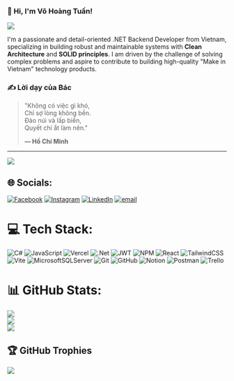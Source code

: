 ### 👋 Hi, I'm Võ Hoàng Tuấn!

<p align="left">
  <a href="https://github.com/Vohoangtuanhdhtdm">
    <img src="https://img.shields.io/badge/Made%20in%20Vietnam-DA251D.svg?&style=for-the-badge&logo=data:image/svg+xml;base64,PHN2ZyBmaWxsPSIjRkZGRjAwIiByb2xlPSJpbWciIHZpZXdCb3g9IjAgMCAyNCAyNCIgeG1sbnM9Imh0dHA6Ly93d3cudzMub3JnLzIwMDAvc3ZnIj48cGF0aCBkPSJNMTIgLjU4N2wzLjY2OCA3LjU2OCA4LjMzMiAxLjE1MS02LjA2NCA1LjgyOCAxLjQ4IDguMjc5LTcuNDE2LTMuOTY3LTcuNDE3IDMuOTY3IDEuNDgxLTguMjc5LTYuMDY0LTUuODI4IDguMzMyLTEuMTUxeiIvPjwvc3ZnPg==">
  </a>
</p>

I'm a passionate and detail-oriented .NET Backend Developer from Vietnam, specializing in building robust and maintainable systems with **Clean Architecture** and **SOLID principles**. I am driven by the challenge of solving complex problems and aspire to contribute to building high-quality "Make in Vietnam" technology products.

### ✍️ Lời dạy của Bác
> "Không có việc gì khó,
> <br>Chỉ sợ lòng không bền.
> <br>Đào núi và lấp biển,
> <br>Quyết chí ắt làm nên."
>
> **— Hồ Chí Minh**

---
[![](https://visitcount.itsvg.in/api?id=Vohoangtuanhdhtdm&icon=7&color=0)](https://visitcount.itsvg.in)


## 🌐 Socials:
[![Facebook](https://img.shields.io/badge/Facebook-%231877F2.svg?logo=Facebook&logoColor=white)](https://facebook.com/https://www.facebook.com/tuan.vohoang.3194) [![Instagram](https://img.shields.io/badge/Instagram-%23E4405F.svg?logo=Instagram&logoColor=white)](https://instagram.com/https://www.instagram.com/vohoang392/) [![LinkedIn](https://img.shields.io/badge/LinkedIn-%230077B5.svg?logo=linkedin&logoColor=white)](https://linkedin.com/in/https://www.linkedin.com/in/tuan-vo-hoang-18aa56307/) [![email](https://img.shields.io/badge/Email-D14836?logo=gmail&logoColor=white)](mailto:voh81049@gmail.com) 

# 💻 Tech Stack:
![C#](https://img.shields.io/badge/c%23-%23239120.svg?style=for-the-badge&logo=csharp&logoColor=white) ![JavaScript](https://img.shields.io/badge/javascript-%23323330.svg?style=for-the-badge&logo=javascript&logoColor=%23F7DF1E) ![Vercel](https://img.shields.io/badge/vercel-%23000000.svg?style=for-the-badge&logo=vercel&logoColor=white) ![.Net](https://img.shields.io/badge/.NET-5C2D91?style=for-the-badge&logo=.net&logoColor=white) ![JWT](https://img.shields.io/badge/JWT-black?style=for-the-badge&logo=JSON%20web%20tokens) ![NPM](https://img.shields.io/badge/NPM-%23CB3837.svg?style=for-the-badge&logo=npm&logoColor=white) ![React](https://img.shields.io/badge/react-%2320232a.svg?style=for-the-badge&logo=react&logoColor=%2361DAFB) ![TailwindCSS](https://img.shields.io/badge/tailwindcss-%2338B2AC.svg?style=for-the-badge&logo=tailwind-css&logoColor=white) ![Vite](https://img.shields.io/badge/vite-%23646CFF.svg?style=for-the-badge&logo=vite&logoColor=white) ![MicrosoftSQLServer](https://img.shields.io/badge/Microsoft%20SQL%20Server-CC2927?style=for-the-badge&logo=microsoft%20sql%20server&logoColor=white) ![Git](https://img.shields.io/badge/git-%23F05033.svg?style=for-the-badge&logo=git&logoColor=white) ![GitHub](https://img.shields.io/badge/github-%23121011.svg?style=for-the-badge&logo=github&logoColor=white) ![Notion](https://img.shields.io/badge/Notion-%23000000.svg?style=for-the-badge&logo=notion&logoColor=white) ![Postman](https://img.shields.io/badge/Postman-FF6C37?style=for-the-badge&logo=postman&logoColor=white) ![Trello](https://img.shields.io/badge/Trello-%23026AA7.svg?style=for-the-badge&logo=Trello&logoColor=white)
# 📊 GitHub Stats:
![](https://github-readme-stats.vercel.app/api?username=Vohoangtuanhdhtdm&theme=radical&hide_border=false&include_all_commits=false&count_private=false)<br/>
![](https://nirzak-streak-stats.vercel.app/?user=Vohoangtuanhdhtdm&theme=radical&hide_border=false)<br/>
![](https://github-readme-stats.vercel.app/api/top-langs/?username=Vohoangtuanhdhtdm&theme=radical&hide_border=false&include_all_commits=false&count_private=false&layout=compact)

## 🏆 GitHub Trophies
![](https://github-profile-trophy.vercel.app/?username=Vohoangtuanhdhtdm&theme=radical&no-frame=false&no-bg=true&margin-w=4)




<!-- Proudly created with GPRM ( https://gprm.itsvg.in ) -->
